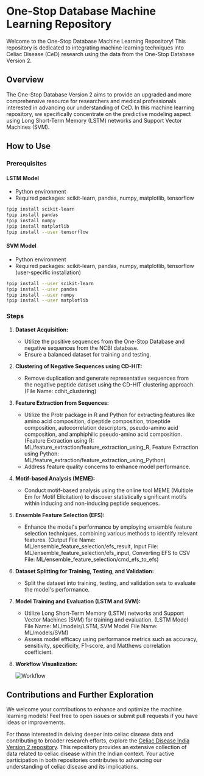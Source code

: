 # One-Stop Database Machine Learning Repository

Welcome to the One-Stop Database Machine Learning Repository! This repository is dedicated to integrating machine learning techniques into Celiac Disease (CeD) research using the data from the One-Stop Database Version 2.

## Overview

The One-Stop Database Version 2 aims to provide an upgraded and more comprehensive resource for researchers and medical professionals interested in advancing our understanding of CeD. In this machine learning repository, we specifically concentrate on the predictive modeling aspect using Long Short-Term Memory (LSTM) networks and Support Vector Machines (SVM).

## How to Use

### Prerequisites

#### LSTM Model
- Python environment
- Required packages: scikit-learn, pandas, numpy, matplotlib, tensorflow

```bash
!pip install scikit-learn
!pip install pandas
!pip install numpy
!pip install matplotlib
!pip install --user tensorflow
```

#### SVM Model
- Python environment
- Required packages: scikit-learn, pandas, numpy, matplotlib, tensorflow (user-specific installation)

```bash
!pip install --user scikit-learn
!pip install --user pandas
!pip install --user numpy
!pip install --user matplotlib
```

### Steps

1. **Dataset Acquisition:**
   - Utilize the positive sequences from the One-Stop Database and negative sequences from the NCBI database.
   - Ensure a balanced dataset for training and testing.

2. **Clustering of Negative Sequences using CD-HIT:**
   - Remove duplication and generate representative sequences from the negative peptide dataset using the CD-HIT clustering approach. (File Name: cdhit_clustering)

3. **Feature Extraction from Sequences:**
   - Utilize the Protr package in R and Python for extracting features like amino acid composition, dipeptide composition, tripeptide composition, autocorrelation descriptors, pseudo-amino acid composition, and amphiphilic pseudo-amino acid composition. (Feature Extraction using R: ML/feature_extraction/feature_extraction_using_R, Feature Extraction using Python: ML/feature_extraction/feature_extraction_using_Python) 
   - Address feature quality concerns to enhance model performance.

4. **Motif-based Analysis (MEME):**
   - Conduct motif-based analysis using the online tool MEME (Multiple Em for Motif Elicitation) to discover statistically significant motifs within inducing and non-inducing peptide sequences.

5. **Ensemble Feature Selection (EFS):**
   - Enhance the model's performance by employing ensemble feature selection techniques, combining various methods to identify relevant features. (Output File Name: ML/ensemble_feature_selection/efs_result, Input File: ML/ensemble_feature_selection/efs_input, Converting EFS to CSV File: ML/ensemble_feature_selection/cmd_efs_to_efs)

6. **Dataset Splitting for Training, Testing, and Validation:**
   - Split the dataset into training, testing, and validation sets to evaluate the model's performance.

7. **Model Training and Evaluation (LSTM and SVM):**
   - Utilize Long Short-Term Memory (LSTM) networks and Support Vector Machines (SVM) for training and evaluation. (LSTM Model File Name: ML/models/LSTM, SVM Model File Name: ML/models/SVM)
   - Assess model efficacy using performance metrics such as accuracy, sensitivity, specificity, F1-score, and Matthews correlation coefficient.
8. **Workflow Visualization:**
   
   ![Workflow](https://github.com/Sebatina/Celiac_Disease_Machine_Learning/assets/125638812/5fa79ab9-a7f6-4b04-a055-0397ca95752b)


## Contributions and Further Exploration
We welcome your contributions to enhance and optimize the machine learning models! Feel free to open issues or submit pull requests if you have ideas or improvements.

For those interested in delving deeper into celiac disease data and contributing to broader research efforts, explore the [Celiac Disease India Version 2 repository](https://github.com/Sebatina/Celiac_Disease_India_Version_2.git). This repository provides an extensive collection of data related to celiac disease within the Indian context. Your active participation in both repositories contributes to advancing our understanding of celiac disease and its implications.
